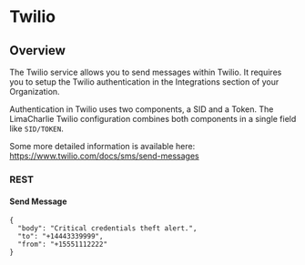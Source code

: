 # Twilio

## Overview
The Twilio service allows you to send messages within Twilio. It requires
you to setup the Twilio authentication in the Integrations section of your Organization.

Authentication in Twilio uses two components, a SID and a Token. The LimaCharlie Twilio
configuration combines both components in a single field like `SID/TOKEN`.

Some more detailed information is available here: https://www.twilio.com/docs/sms/send-messages

### REST

#### Send Message
```
{
  "body": "Critical credentials theft alert.",
  "to": "+14443339999",
  "from": "+15551112222"
}
```
